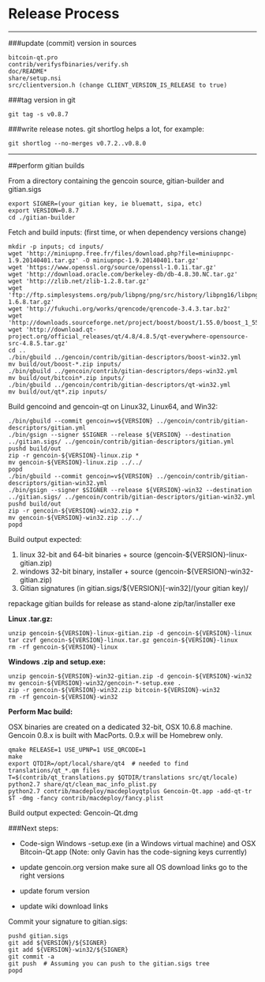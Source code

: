 Release Process
====================

* * *

###update (commit) version in sources


	bitcoin-qt.pro
	contrib/verifysfbinaries/verify.sh
	doc/README*
	share/setup.nsi
	src/clientversion.h (change CLIENT_VERSION_IS_RELEASE to true)

###tag version in git

	git tag -s v0.8.7

###write release notes. git shortlog helps a lot, for example:

	git shortlog --no-merges v0.7.2..v0.8.0

* * *

##perform gitian builds

 From a directory containing the gencoin source, gitian-builder and gitian.sigs
  
	export SIGNER=(your gitian key, ie bluematt, sipa, etc)
	export VERSION=0.8.7
	cd ./gitian-builder

 Fetch and build inputs: (first time, or when dependency versions change)

	mkdir -p inputs; cd inputs/
	wget 'http://miniupnp.free.fr/files/download.php?file=miniupnpc-1.9.20140401.tar.gz' -O miniupnpc-1.9.20140401.tar.gz'
	wget 'https://www.openssl.org/source/openssl-1.0.1i.tar.gz'
	wget 'http://download.oracle.com/berkeley-db/db-4.8.30.NC.tar.gz'
	wget 'http://zlib.net/zlib-1.2.8.tar.gz'
	wget 'ftp://ftp.simplesystems.org/pub/libpng/png/src/history/libpng16/libpng-1.6.8.tar.gz'
	wget 'http://fukuchi.org/works/qrencode/qrencode-3.4.3.tar.bz2'
	wget 'http://downloads.sourceforge.net/project/boost/boost/1.55.0/boost_1_55_0.tar.bz2'
	wget 'http://download.qt-project.org/official_releases/qt/4.8/4.8.5/qt-everywhere-opensource-src-4.8.5.tar.gz'
	cd ..
	./bin/gbuild ../gencoin/contrib/gitian-descriptors/boost-win32.yml
	mv build/out/boost-*.zip inputs/
	./bin/gbuild ../gencoin/contrib/gitian-descriptors/deps-win32.yml
	mv build/out/bitcoin*.zip inputs/
	./bin/gbuild ../gencoin/contrib/gitian-descriptors/qt-win32.yml
	mv build/out/qt*.zip inputs/

 Build gencoind and gencoin-qt on Linux32, Linux64, and Win32:
  
	./bin/gbuild --commit gencoin=v${VERSION} ../gencoin/contrib/gitian-descriptors/gitian.yml
	./bin/gsign --signer $SIGNER --release ${VERSION} --destination ../gitian.sigs/ ../gencoin/contrib/gitian-descriptors/gitian.yml
	pushd build/out
	zip -r gencoin-${VERSION}-linux.zip *
	mv gencoin-${VERSION}-linux.zip ../../
	popd
	./bin/gbuild --commit gencoin=v${VERSION} ../gencoin/contrib/gitian-descriptors/gitian-win32.yml
	./bin/gsign --signer $SIGNER --release ${VERSION}-win32 --destination ../gitian.sigs/ ../gencoin/contrib/gitian-descriptors/gitian-win32.yml
	pushd build/out
	zip -r gencoin-${VERSION}-win32.zip *
	mv gencoin-${VERSION}-win32.zip ../../
	popd

  Build output expected:

  1. linux 32-bit and 64-bit binaries + source (gencoin-${VERSION}-linux-gitian.zip)
  2. windows 32-bit binary, installer + source (gencoin-${VERSION}-win32-gitian.zip)
  3. Gitian signatures (in gitian.sigs/${VERSION}[-win32]/(your gitian key)/

repackage gitian builds for release as stand-alone zip/tar/installer exe

**Linux .tar.gz:**

	unzip gencoin-${VERSION}-linux-gitian.zip -d gencoin-${VERSION}-linux
	tar czvf gencoin-${VERSION}-linux.tar.gz gencoin-${VERSION}-linux
	rm -rf gencoin-${VERSION}-linux

**Windows .zip and setup.exe:**

	unzip gencoin-${VERSION}-win32-gitian.zip -d gencoin-${VERSION}-win32
	mv gencoin-${VERSION}-win32/gencoin-*-setup.exe .
	zip -r gencoin-${VERSION}-win32.zip bitcoin-${VERSION}-win32
	rm -rf gencoin-${VERSION}-win32

**Perform Mac build:**

  OSX binaries are created on a dedicated 32-bit, OSX 10.6.8 machine.
  Gencoin 0.8.x is built with MacPorts.  0.9.x will be Homebrew only.

	qmake RELEASE=1 USE_UPNP=1 USE_QRCODE=1
	make
	export QTDIR=/opt/local/share/qt4  # needed to find translations/qt_*.qm files
	T=$(contrib/qt_translations.py $QTDIR/translations src/qt/locale)
	python2.7 share/qt/clean_mac_info_plist.py
	python2.7 contrib/macdeploy/macdeployqtplus Gencoin-Qt.app -add-qt-tr $T -dmg -fancy contrib/macdeploy/fancy.plist

 Build output expected: Gencoin-Qt.dmg

###Next steps:

* Code-sign Windows -setup.exe (in a Windows virtual machine) and
  OSX Bitcoin-Qt.app (Note: only Gavin has the code-signing keys currently)

* update gencoin.org version
  make sure all OS download links go to the right versions

* update forum version

* update wiki download links

Commit your signature to gitian.sigs:

	pushd gitian.sigs
	git add ${VERSION}/${SIGNER}
	git add ${VERSION}-win32/${SIGNER}
	git commit -a
	git push  # Assuming you can push to the gitian.sigs tree
	popd

